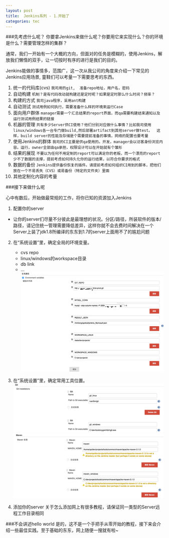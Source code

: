 ```yaml
---
layout: post
title:  Jenkins系列 - 1.开始了
categories: tec
---
```


###先考虑什么呢？
你要拿Jenkins来做什么呢？你要用它来实现什么？你的环境是什么？需要管理怎样的集群？

通常，我们一开始有一个大概的方向，但面对的任务是模糊的，使用Jenkins，解放我们懒惰的双手，让一切按时有序的进行是我们的目的。 

Jenkins能做的事情多，范围广，这一次从我公司的角度来介绍一下常见的Jenkins应用场景, 童鞋们可以考量一下需要思考的东西。

1. 统一的代码库(cvs)
`我司用的git,  准备repo地址，用户名，密码`
2. 自动构建
`机制？是有代码改动就构建还是定时呢？如果是定时那么什么时间？频率？`
3. 构建的方式
`我司java程序，采用ant构建`
4. 自动测试
`测试用例如何执行，需要准备什么样的环境来运行Case`
5. 面向用户群体
`manager需要一个汇总结果的report界面，而qa需要构建结束通知以及运行测试用例结果的链接`
6. 机器的管理
`共有多少Server供CI使用？他们分别对应做什么事情？比如我司使用linux/windows各一台专门做build,然后部署artifact到其他server做test。 
这样，build server的性能及存储是个需要提前准备的事情，网络的配置也要考量`
7. 使用Jenkins的群体
`我司的CI主要是供qa使用的。开发，manager会以访客身份浏览内容。运行，owner全部由qa承担，权限设计可以在开始就有个雏形`
8. 结果的展现
`不要以为任何不用定制的report可以满足你的老板，而一个漂亮的report少不了数据的支撑，提前考虑如何持久化你的运行结果，以符合你要求的格式`
9. 数据的备份
`Jenkins提供备份恢复的插件。请提前考虑如何组织CI用到的脚本，把他们放在一个不易丢失（CVS）或易备份（特定的文件夹）里面`
10. 其他定制化内容的考量


###接下来做什么呢

心中有数后，开始做最常规的工作，将你已知的资源加入Jenkins

1. 配置你的server
- 让你的server们尽量不分彼此是最理想的状况。分区/路径，所装软件的版本/路径，请记住统一管理需要降低差异，这样你就不会去费时间解决在一个Server上装了jdk1.8所编译的东东到1.7的server上面用不了的尴尬问题
2. 在“系统设置”里，确定全局的环境变量。

	- cvs repo
	- linux/windows的workspace目录
	- db link
	- ...
![screenshot](/assets/images/articles/2016/07/static1.png )
3. 在“系统设置”里，确定常用工具位置。
![screenshot](/assets/images/articles/2016/07/tools.png )
![screenshot](/assets/images/articles/2016/07/tools2.png )
4. 添加你的server
关于怎么添加网上有很多教程，请保证同一类型的Server远程工作目录相同

###不会讲述hello world
是的，这不是一个手把手从零开始的教程，接下来会介绍一些最佳实践。至于基础的东东，网上随便一搜就有啦~